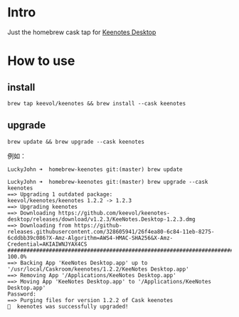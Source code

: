 # Intro

Just the homebrew cask tap for [Keenotes Desktop](https://github.com/keevol/keenotes-desktop)

# How to use

## install

`brew tap keevol/keenotes && brew install --cask keenotes`

## upgrade

`brew update && brew upgrade --cask keenotes`

例如：

```
LuckyJohn ➜  homebrew-keenotes git:(master) brew update

LuckyJohn ➜  homebrew-keenotes git:(master) brew upgrade --cask keenotes
==> Upgrading 1 outdated package:
keevol/keenotes/keenotes 1.2.2 -> 1.2.3
==> Upgrading keenotes
==> Downloading https://github.com/keevol/keenotes-desktop/releases/download/v1.2.3/KeeNotes.Desktop-1.2.3.dmg
==> Downloading from https://github-releases.githubusercontent.com/328605941/26f4ea80-6c84-11eb-8275-6cddbb39c086?X-Amz-Algorithm=AWS4-HMAC-SHA256&X-Amz-Credential=AKIAIWNJYAX4CS
######################################################################## 100.0%
==> Backing App 'KeeNotes Desktop.app' up to '/usr/local/Caskroom/keenotes/1.2.2/KeeNotes Desktop.app'
==> Removing App '/Applications/KeeNotes Desktop.app'
==> Moving App 'KeeNotes Desktop.app' to '/Applications/KeeNotes Desktop.app'
Password:
==> Purging files for version 1.2.2 of Cask keenotes
🍺  keenotes was successfully upgraded!
```